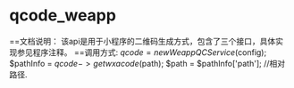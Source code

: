 # qcode_weapp
==文档说明：
  该api是用于小程序的二维码生成方式，包含了三个接口，具体实现参见程序注释。
==调用方式:
  $qcode = new WeappQCService($config);
  $pathInfo = $qcode->getwxacode($path);
  $path = $pathInfo['path']; //相对路径.
